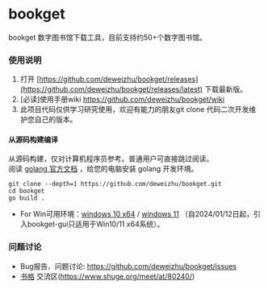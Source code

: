 # bookget

bookget 数字图书馆下载工具，目前支持约50+个数字图书馆。

### 使用说明
1. 打开 [https://github.com/deweizhu/bookget/releases](https://github.com/deweizhu/bookget/releases/latest) 下载最新版。
1. [必读]使用手册wiki https://github.com/deweizhu/bookget/wiki
1. 此项目代码仅供学习研究使用，欢迎有能力的朋友git clone 代码二次开发维护您自己的版本。

#### 从源码构建编译
从源码构建，仅对计算机程序员参考。普通用户可直接跳过阅读。   
阅读 [golang 官方文档](https://golang.google.cn/doc/install) ，给您的电脑安装 golang 开发环境。
```shell
git clone --depth=1 https://github.com/deweizhu/bookget.git
cd bookget
go build .
```

- For Win可用环境：[windows 10 x64](https://www.microsoft.com/zh-cn/software-download/windows10) / [windows 11](https://www.microsoft.com/zh-cn/software-download/windows11) （自2024/01/12日起，引入bookget-gui只适用于Win10/11 x64系统）。


### 问题讨论
- Bug报告、问题讨论: https://github.com/deweizhu/bookget/issues
- [书格](https://new.shuge.org/) 交流区(https://www.shuge.org/meet/at/80240/)

   


